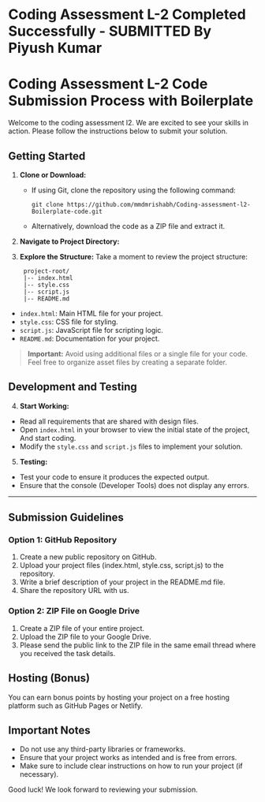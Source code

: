# Coding Assessment L-2 Completed Successfully - SUBMITTED By Piyush Kumar


# Coding Assessment L-2 Code Submission Process with Boilerplate

Welcome to the coding assessment l2. We are excited to see your skills in action. Please follow the instructions below to submit your solution.

## Getting Started

1. **Clone or Download:**
   - If using Git, clone the repository using the following command:
     ```
     git clone https://github.com/mmdmrishabh/Coding-assessment-l2-Boilerplate-code.git
     ```
   - Alternatively, download the code as a ZIP file and extract it.

2. **Navigate to Project Directory:**

3. **Explore the Structure:**
Take a moment to review the project structure:

        project-root/
        |-- index.html
        |-- style.css
        |-- script.js
        |-- README.md
- `index.html`: Main HTML file for your project.
- `style.css`: CSS file for styling.
- `script.js`: JavaScript file for scripting logic.
- `README.md`: Documentation for your project.
  
> **Important:** Avoid using additional files or a single file for your code. Feel free to organize asset files by creating a separate folder.

## Development and Testing

4. **Start Working:**
- Read all requirements that are shared with design files.
- Open `index.html` in your browser to view the initial state of the project, And start coding.
- Modify the `style.css` and `script.js` files to implement your solution.
5. **Testing:**
- Test your code to ensure it produces the expected output.
- Ensure that the console (Developer Tools) does not display any errors.


---
## Submission Guidelines

### Option 1: GitHub Repository

1. Create a new public repository on GitHub.
2. Upload your project files (index.html, style.css, script.js) to the repository.
3. Write a brief description of your project in the README.md file.
4. Share the repository URL with us.

### Option 2: ZIP File on Google Drive

1. Create a ZIP file of your entire project.
2. Upload the ZIP file to your Google Drive.
3. Please send the public link to the ZIP file in the same email thread where you received the task details.

## Hosting (Bonus)
You can earn bonus points by hosting your project on a free hosting platform such as GitHub Pages or Netlify.

## Important Notes

- Do not use any third-party libraries or frameworks.
- Ensure that your project works as intended and is free from errors.
- Make sure to include clear instructions on how to run your project (if necessary).

Good luck! We look forward to reviewing your submission.
